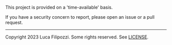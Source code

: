 This project is provided on a 'time-available' basis.

If you have a security concern to report, please open an issue or a pull request.

---
Copyright 2023 Luca Filipozzi. Some rights reserved. See [LICENSE][license].

[license]: https://github.com/LucaFilipozzi/keycloak-extensions/blob/main/LICENSE.md
